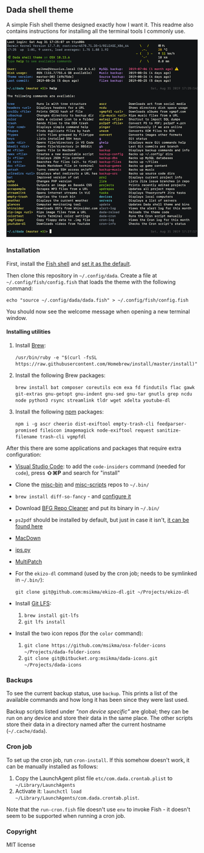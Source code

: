 ## Dada shell theme

A simple Fish shell theme designed exactly how I want it. This readme also contains instructions for installing all the terminal tools I commonly use.

![Screenshot of Dada shell theme](etc/dada_screenshot_1.png?raw=true)

### Installation

First, install the [Fish shell](https://fishshell.com/) and [set it as the default](https://stackoverflow.com/a/26321141).

Then clone this repository in `~/.config/dada`. Create a file at `~/.config/fish/config.fish` that loads the theme with the following command:

```fish
echo "source ~/.config/dada/dada.fish" > ~/.config/fish/config.fish
```

You should now see the welcome message when opening a new terminal window.

#### Installing utilities

1. Install [Brew](https://brew.sh/):

    `/usr/bin/ruby -e "$(curl -fsSL https://raw.githubusercontent.com/Homebrew/install/master/install)"`

2. Install the following Brew packages:

    `brew install bat composer coreutils ecm exa fd findutils flac gawk git-extras gnu-getopt gnu-indent gnu-sed gnu-tar gnutls grep ncdu node python3 rsync streamlink tldr wget xdelta youtube-dl`

3. Install the following [npm](https://www.npmjs.com/) packages:

    `npm i -g ascr cheerio dist-exiftool empty-trash-cli feedparser-promised fileicon imagemagick node-exiftool request sanitize-filename trash-cli vgmpfdl`

After this there are some applications and packages that require extra configuration:

* [Visual Studio Code](https://code.visualstudio.com/): to add the `code-insiders` command (needed for `code`), press **⇧⌘P** and search for "install"
* Clone the [misc-bin](https://bitbucket.org/msikma/misc-bin) and [misc-scripts](https://github.com/msikma/misc-scripts) repos to `~/.bin/`
* `brew install diff-so-fancy` - and [configure it](https://github.com/so-fancy/diff-so-fancy)
* Download [BFG Repo Cleaner](https://rtyley.github.io/bfg-repo-cleaner/) and put its binary in `~/.bin/`
* `ps2pdf` should be installed by default, but just in case it isn't, [it can be found here](https://www.ghostscript.com/doc/current/Ps2pdf.htm)
* [MacDown](https://macdown.uranusjr.com/)
* [ips.py](https://github.com/fbeaudet/ips.py)
* [MultiPatch](http://www.romhacking.net/utilities/746/)
* For the `ekizo-dl` command (used by the cron job; needs to be symlinked in `~/.bin/`):

    `git clone git@github.com:msikma/ekizo-dl.git ~/Projects/ekizo-dl`

* Install [Git LFS](https://git-lfs.github.com/):

    1. `brew install git-lfs`
    2. `git lfs install`

* Install the two icon repos (for the `color` command):

    1. `git clone https://github.com/msikma/osx-folder-icons ~/Projects/dada-folder-icons`
    2. `git clone git@bitbucket.org:msikma/dada-icons.git ~/Projects/dada-icons`

### Backups

To see the current backup status, use `backup`. This prints a list of the available commands and how long it has been since they were last used.

Backup scripts listed under *"non device specific"* are global; they can be run on any device and store their data in the same place. The other scripts store their data in a directory named after the current hostname (`~/.cache/dada`).

### Cron job

To set up the cron job, run `cron-install`. If this somehow doesn't work, it can be manually installed as follows:

1. Copy the LaunchAgent plist file `etc/com.dada.crontab.plist` to `~/Library/LaunchAgents`
2. Activate it: `launchctl load ~/Library/LaunchAgents/com.dada.crontab.plist`.

Note that the `run-cron.fish` file doesn't use `env` to invoke Fish - it doesn't seem to be supported when running a cron job.

### Copyright

MIT license
